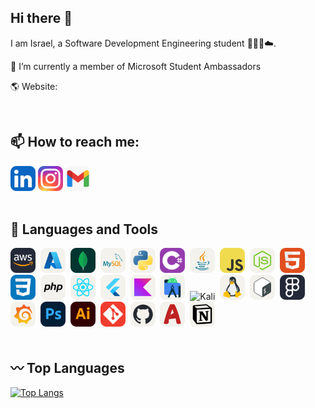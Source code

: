 ## Hi there 👋

I am Israel, a Software Development Engineering student 👩🏻‍💻☁️.

🔭 I’m currently a member of Microsoft Student Ambassadors

🌎 Website:

<!--
**goisra/goisra** is a ✨ _special_ ✨ repository because its `README.md` (this file) appears on your GitHub profile.
Here are some ideas to get you started:
- 🌱 I’m currently learning ...
- 👯 I’m looking to collaborate on ...
- 🤔 I’m looking for help with ...
- 💬 Ask me about ...
- ⚡ Fun fact: ...
-->
<br>

## 📫 How to reach me:

<div>
      <a href="https://www.linkedin.com/in/israel-jes%C3%BAs-garc%C3%ADa-osorio-5675492b8" target="_blank"><img src="https://github.com/tandpfun/skill-icons/blob/main/icons/LinkedIn.svg" title="LinkedIn" alt="LinkedIn" width="40" height="40"/></a> 
      <a href="https://www.instagram.com/go_isra?igsh=MXd0Z3F1MmtiMnpsZw%3D%3D&utm_source=qr" target="_blank"><img src="https://github.com/tandpfun/skill-icons/blob/main/icons/Instagram.svg" title="Instagram" alt="Instagram" width="40" height="40"/></a> 
      <a href="mailto:jesusgarcia2102.job@gmail.com?subject=&body=Hola%20Jes%C3%BAs," target="_blank"><img src="https://github.com/tandpfun/skill-icons/blob/main/icons/Gmail-Light.svg" title="Gmail" alt="Gmail" width="40" height="40"/></a>
</div>
<br>

## 🔧 Languages and Tools

<div>
    <img src="https://github.com/tandpfun/skill-icons/blob/main/icons/AWS-Dark.svg" title="AWS" alt="AWS" width="40" height="40"/>&nbsp;
    <img src="https://github.com/tandpfun/skill-icons/blob/main/icons/Azure-Light.svg" title="Azure" alt="Azure" width="40" height="40"/>&nbsp;
    <img src="https://github.com/tandpfun/skill-icons/blob/main/icons/MongoDB.svg" title="MongoDB" alt="MongoDB" width="40" height="40"/>&nbsp;
    <img src="https://github.com/tandpfun/skill-icons/blob/main/icons/MySQL-Light.svg" title="MySQL" alt="MySQL" width="40" height="40"/>&nbsp;
    <img src="https://github.com/tandpfun/skill-icons/blob/main/icons/Python-Light.svg" title="Python" alt="Python" width="40" height="40"/>&nbsp;
    <img src="https://github.com/tandpfun/skill-icons/blob/main/icons/CS.svg" title="C#" alt="C#" width="40" height="40"/>&nbsp;
    <img src="https://github.com/tandpfun/skill-icons/blob/main/icons/Java-Light.svg" title="Java" alt="Java" width="40" height="40"/>&nbsp;
    <img src="https://github.com/tandpfun/skill-icons/blob/main/icons/JavaScript.svg" title="JavaScript" alt="JavaScript" width="40" height="40"/>&nbsp;
    <img src="https://github.com/tandpfun/skill-icons/blob/main/icons/NodeJS-Light.svg" title="Node.js" alt="Node.js" width="40" height="40"/>&nbsp;
    <img src="https://github.com/tandpfun/skill-icons/blob/main/icons/HTML.svg" title="HTML5" alt="HTML" width="40" height="40"/>&nbsp;
    <img src="https://github.com/tandpfun/skill-icons/blob/main/icons/CSS.svg" title="CSS3" alt="CSS" width="40" height="40"/>&nbsp;
    <img src="https://github.com/tandpfun/skill-icons/blob/main/icons/PHP-Light.svg" title="PHP" alt="PHP" width="40" height="40"/>&nbsp;
    <img src="https://github.com/tandpfun/skill-icons/blob/main/icons/React-Light.svg" title="React" alt="React" width="40" height="40"/>&nbsp; 
    <img src="https://github.com/tandpfun/skill-icons/blob/main/icons/Flutter-Light.svg" title="Flutter" alt="Flutter" width="40" height="40"/>&nbsp;
    <img src="https://github.com/tandpfun/skill-icons/blob/main/icons/Kotlin-Light.svg" title="Kotlin" alt="Kotlin" width="40" height="40"/>&nbsp;
    <img src="https://github.com/tandpfun/skill-icons/blob/main/icons/AndroidStudio-Light.svg" title="AndroidStudio" alt="AndroidStudio" width="40" height="40"/>&nbsp;
    <img src="https://github.com/tandpfun/skill-icons/blob/main/icons/Kali-Light.svg" title="Kali" alt="Kali" width="40" height="40"/>&nbsp;
    <img src="https://github.com/tandpfun/skill-icons/blob/main/icons/Linux-Light.svg" title="Linux" alt="Linux" width="40" height="40"/>&nbsp;
    <img src="https://github.com/tandpfun/skill-icons/blob/main/icons/Bash-Light.svg" title="Bash" alt="Bash" width="40" height="40"/>&nbsp;
    <img src="https://github.com/tandpfun/skill-icons/blob/main/icons/Figma-Dark.svg" title="Figma" alt="Figma" width="40" height="40"/>&nbsp;
    <img src="https://github.com/tandpfun/skill-icons/blob/main/icons/Grafana-Light.svg" title="Grafana" alt="Grafana" width="40" height="40"/>&nbsp;
    <img src="https://github.com/tandpfun/skill-icons/blob/main/icons/Photoshop.svg" title="Photoshop" alt="Photoshop" width="40" height="40"/>&nbsp;
    <img src="https://github.com/tandpfun/skill-icons/blob/main/icons/Illustrator.svg" title="Illustrator" alt="Illustrator" width="40" height="40"/>&nbsp;
    <img src="https://github.com/tandpfun/skill-icons/blob/main/icons/Git.svg" title="Git" alt="Git" width="40" height="40"/>&nbsp;
    <img src="https://github.com/tandpfun/skill-icons/blob/main/icons/Github-Light.svg" title="GitHub" alt="GitHub" width="40" height="40"/>&nbsp;
    <img src="https://github.com/tandpfun/skill-icons/blob/main/icons/AutoCAD-Light.svg" title="AutoCAD" alt="AutoCAD" width="40" height="40"/>&nbsp;  
    <img src="https://github.com/tandpfun/skill-icons/blob/main/icons/Notion-Light.svg" title="Notion" alt="Notion" width="40" height="40"/>&nbsp;
</div>
<br>

## 〰️ Top Languages

[![Top Langs](https://github-readme-stats.vercel.app/api/top-langs/?username=goisra&layout=compact&theme=midnight-purple)](https://github.com/anuraghazra/github-readme-stats)





